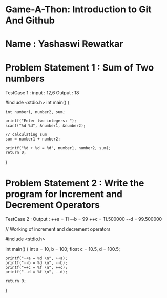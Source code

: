 # Game-A-Thon: Introduction to Git And Github
# Name : Yashaswi Rewatkar

# Problem Statement 1 : Sum of Two numbers

TestCase 1 : input : 12,6  Output : 18

#include <stdio.h>
int main() {    

    int number1, number2, sum;
    
    printf("Enter two integers: ");
    scanf("%d %d", &number1, &number2);

    // calculating sum
    sum = number1 + number2;      
    
    printf("%d + %d = %d", number1, number2, sum);
    return 0;
}
    
# Problem Statement 2 : Write the program for Increment and Decrement Operators

TestCase 2 : Output : ++a = 11
--b = 99
++c = 11.500000
--d = 99.500000

// Working of increment and decrement operators

#include <stdio.h>

int main()
{
    int a = 10, b = 100;
    float c = 10.5, d = 100.5;

    printf("++a = %d \n", ++a);
    printf("--b = %d \n", --b);
    printf("++c = %f \n", ++c);
    printf("--d = %f \n", --d);

    return 0;
}

